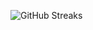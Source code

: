 ![GitHub Streaks](https://github-streaks-mqc9.onrender.com/streak/happilli/image?theme=midnight&cache_bust=1743845398&lang=ja)
